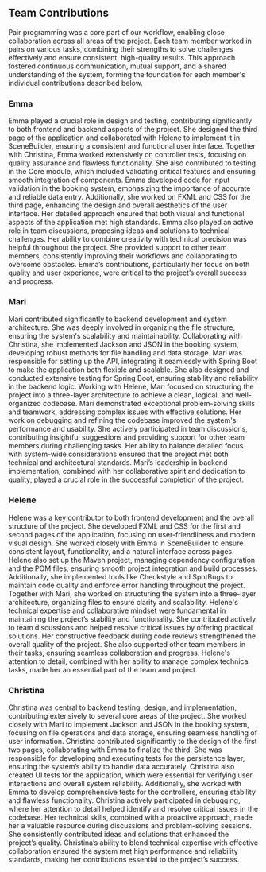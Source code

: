 
## Team Contributions

Pair programming was a core part of our workflow, enabling close collaboration across all areas of the project. Each team member worked in pairs on various tasks, combining their strengths to solve challenges effectively and ensure consistent, high-quality results. This approach fostered continuous communication, mutual support, and a shared understanding of the system, forming the foundation for each member's individual contributions described below.
 
### Emma 
Emma played a crucial role in design and testing, contributing significantly to both frontend and backend aspects of the project. She designed the third page of the application and collaborated with Helene to implement it in SceneBuilder, ensuring a consistent and functional user interface. Together with Christina, Emma worked extensively on controller tests, focusing on quality assurance and flawless functionality. She also contributed to testing in the Core module, which included validating critical features and ensuring smooth integration of components. Emma developed code for input validation in the booking system, emphasizing the importance of accurate and reliable data entry. Additionally, she worked on FXML and CSS for the third page, enhancing the design and overall aesthetics of the user interface. Her detailed approach ensured that both visual and functional aspects of the application met high standards. Emma also played an active role in team discussions, proposing ideas and solutions to technical challenges. Her ability to combine creativity with technical precision was helpful throughout the project. She provided support to other team members, consistently improving their workflows and collaborating to overcome obstacles. Emma’s contributions, particularly her focus on both quality and user experience, were critical to the project’s overall success and progress.
 
### Mari 
Mari contributed significantly to backend development and system architecture. She was deeply involved in organizing the file structure, ensuring the system's scalability and maintainability. Collaborating with Christina, she implemented Jackson and JSON in the booking system, developing robust methods for file handling and data storage. Mari was responsible for setting up the API, integrating it seamlessly with Spring Boot to make the application both flexible and scalable. She also designed and conducted extensive testing for Spring Boot, ensuring stability and reliability in the backend logic. Working with Helene, Mari focused on structuring the project into a three-layer architecture to achieve a clean, logical, and well-organized codebase. Mari demonstrated exceptional problem-solving skills and teamwork, addressing complex issues with effective solutions. Her work on debugging and refining the codebase improved the system's performance and usability. She actively participated in team discussions, contributing insightful suggestions and providing support for other team members during challenging tasks. Her ability to balance detailed focus with system-wide considerations ensured that the project met both technical and architectural standards. Mari’s leadership in backend implementation, combined with her collaborative spirit and dedication to quality, played a crucial role in the successful completion of the project.
 
### Helene 
Helene was a key contributor to both frontend development and the overall structure of the project. She developed FXML and CSS for the first and second pages of the application, focusing on user-friendliness and modern visual design. She worked closely with Emma in SceneBuilder to ensure consistent layout, functionality, and a natural interface across pages. Helene also set up the Maven project, managing dependency configuration and the POM files, ensuring smooth project integration and build processes. Additionally, she implemented tools like Checkstyle and SpotBugs to maintain code quality and enforce error handling throughout the project. Together with Mari, she worked on structuring the system into a three-layer architecture, organizing files to ensure clarity and scalability. Helene's technical expertise and collaborative mindset were fundamental in maintaining the project’s stability and functionality. She contributed actively to team discussions and helped resolve critical issues by offering practical solutions. Her constructive feedback during code reviews strengthened the overall quality of the project. She also supported other team members in their tasks, ensuring seamless collaboration and progress. Helene's attention to detail, combined with her ability to manage complex technical tasks, made her an essential part of the team and project.
 
 
### Christina  
Christina was central to backend testing, design, and implementation, contributing extensively to several core areas of the project. She worked closely with Mari to implement Jackson and JSON in the booking system, focusing on file operations and data storage, ensuring seamless handling of user information. Christina contributed significantly to the design of the first two pages, collaborating with Emma to finalize the third. She was responsible for developing and executing tests for the persistence layer, ensuring the system’s ability to handle data accurately. Christina also created UI tests for the application, which were essential for verifying user interactions and overall system reliability. Additionally, she worked with Emma to develop comprehensive tests for the controllers, ensuring stability and flawless functionality. Christina actively participated in debugging, where her attention to detail helped identify and resolve critical issues in the codebase. Her technical skills, combined with a proactive approach, made her a valuable resource during discussions and problem-solving sessions. She consistently contributed ideas and solutions that enhanced the project’s quality. Christina’s ability to blend technical expertise with effective collaboration ensured the system met high performance and reliability standards, making her contributions essential to the project’s success.
